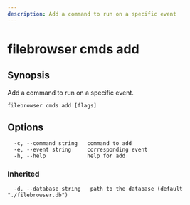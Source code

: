 ```yaml
---
description: Add a command to run on a specific event
---
```


# filebrowser cmds add

## Synopsis

Add a command to run on a specific event.

```text
filebrowser cmds add [flags]
```

## Options

```text
  -c, --command string   command to add
  -e, --event string     corresponding event
  -h, --help             help for add
```

### Inherited

```text
  -d, --database string   path to the database (default "./filebrowser.db")
```

